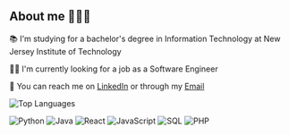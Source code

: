 
## About me 🙎🏻‍♂️ <br>

📚 I'm studying for a bachelor's degree in Information Technology at New Jersey Institute of Technology

👨‍💻 I'm currently looking for a job as a Software Engineer

📧 You can reach me on [LinkedIn](https://www.linkedin.com/in/gabrieldalpian) or through my [Email](mailto:gabrieldalpian1227@gmail.com)

![Top Languages](https://github-readme-stats.vercel.app/api/top-langs/?username=gabrieldalpian&langs_count=10&layout=compact&theme=dark)
</div>

![Python](https://img.shields.io/badge/Python-306998?style=for-the-badge&logo=python&logoColor=white&labelColor=306998)
![Java](https://img.shields.io/badge/Java-ED8B00?style=for-the-badge&logo=openjdk&logoColor=white&labelColor=ED8B00)
![React](https://img.shields.io/badge/React-20232A?style=for-the-badge&logo=react&logoColor=61DAFB)
![JavaScript](https://img.shields.io/badge/JavaScript-F7DF1E?style=for-the-badge&logo=javascript&logoColor=black&labelColor=F7DF1E)
![SQL](https://img.shields.io/badge/SQL-FF5733?style=for-the-badge&logo=mysql&logoColor=white&labelColor=FF5733)
![PHP](https://img.shields.io/badge/PHP-777BB4?style=for-the-badge&logo=php&logoColor=white&labelColor=777BB4)


</div>
